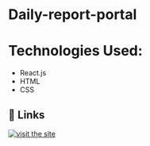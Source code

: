 
# Daily-report-portal



# Technologies Used:

* React.js
* HTML
* CSS




## 🔗 Links
[![visit the site](https://img.shields.io/badge/my_portfolio-000?style=for-the-badge&logo=ko-fi&logoColor=white)](https://64c8e0c9f7fa68689e1819b2--elegant-dolphin-74ac9b.netlify.app/)



